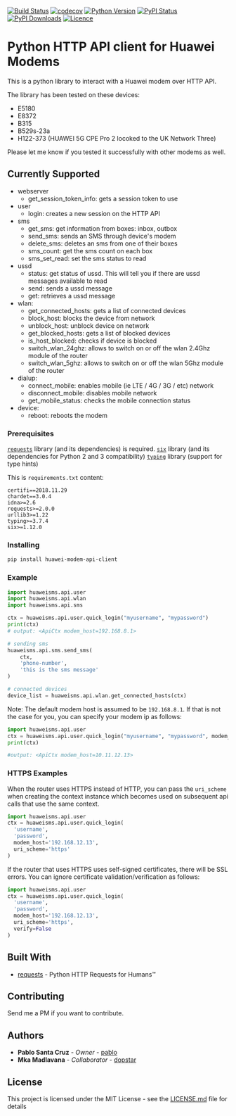 [![Build Status](https://github.com/dopstar/huawei-modem-python-api-client/workflows/build/badge.svg?branch=master)](https://github.com/dopstar/huawei-modem-python-api-client/actions?query=workflow%3Abuild)
[![codecov](https://codecov.io/gh/dopstar/huawei-modem-python-api-client/branch/master/graph/badge.svg)](https://codecov.io/gh/dopstar/huawei-modem-python-api-client)
[![Python Version](https://img.shields.io/pypi/pyversions/huawei-modem-api-client.svg)](https://pypi.python.org/pypi/huawei-modem-api-client)
[![PyPI Status](https://img.shields.io/pypi/v/huawei-modem-api-client.svg)](https://pypi.python.org/pypi/huawei-modem-api-client)
[![PyPI Downloads](https://img.shields.io/pypi/dm/huawei-modem-api-client.svg)](https://pypi.python.org/pypi/huawei-modem-api-client)
[![Licence](https://img.shields.io/github/license/pablo/huawei-modem-python-api-client.svg)](https://raw.githubusercontent.com/pablo/huawei-modem-python-api-client/master/LICENSE.md)

# Python HTTP API client for Huawei Modems

This is a python library to interact with a Huawei modem over HTTP API.

The library has been tested on these devices:
* E5180
* E8372
* B315
* B529s-23a
* H122-373 (HUAWEI 5G CPE Pro 2 locoked to the UK Network Three)

Please let me know if you tested it successfully with other modems as well.

## Currently Supported

* webserver
   * get_session_token_info: gets a session token to use
* user
   * login: creates a new session on the HTTP API
* sms
   * get_sms: get information from boxes: inbox, outbox
   * send_sms: sends an SMS through device's modem
   * delete_sms: deletes an sms from one of their boxes
   * sms_count: get the sms count on each box
   * sms_set_read: set the sms status to read
* ussd
   * status: get status of ussd. This will tell you if there are ussd messages available to read
   * send: sends a ussd message
   * get: retrieves a ussd message
* wlan:
    * get_connected_hosts: gets a list of connected devices
    * block_host: blocks the device from network
    * unblock_host: unblock device on network
    * get_blocked_hosts: gets a list of blocked devices
    * is_host_blocked: checks if device is blocked
    * switch_wlan_24ghz: allows to switch on or off the wlan 2.4Ghz module of the router
    * switch_wlan_5ghz: allows to switch on or off the wlan 5Ghz module of the router
* dialup:
    * connect_mobile: enables mobile (ie LTE / 4G / 3G / etc) network
    * disconnect_mobile: disables mobile network
    * get_mobile_status: checks the mobile connection status
* device:
    * reboot: reboots the modem

### Prerequisites

[`requests`](https://github.com/requests/requests) library (and its dependencies) is required.
[`six`](https://pypi.org/project/six/) library (and its dependencies for Python 2 and 3 compatibility)
[`typing`](https://docs.python.org/3/library/typing.html) library (support for type hints)

This is `requirements.txt` content:

```
certifi==2018.11.29
chardet==3.0.4
idna>=2.6
requests>=2.0.0
urllib3>=1.22
typing>=3.7.4
six>=1.12.0
```

### Installing

```bash
pip install huawei-modem-api-client
```

### Example
```python
import huaweisms.api.user
import huaweisms.api.wlan
import huaweisms.api.sms

ctx = huaweisms.api.user.quick_login("myusername", "mypassword")
print(ctx)
# output: <ApiCtx modem_host=192.168.8.1>

# sending sms
huaweisms.api.sms.send_sms(
    ctx,
    'phone-number',
    'this is the sms message'
)

# connected devices
device_list = huaweisms.api.wlan.get_connected_hosts(ctx)

```

Note: The default modem host is assumed to be `192.168.8.1`. If that is not the case for you, you can specify your modem ip as follows:

```python
import huaweisms.api.user
ctx = huaweisms.api.user.quick_login("myusername", "mypassword", modem_host='10.11.12.13')
print(ctx)

#output: <ApiCtx modem_host=10.11.12.13>
```

### HTTPS Examples

When the router uses HTTPS instead of HTTP, you can pass the `uri_scheme` when creating the context instance which
becomes used on subsequent api calls that use the same context.
```python
import huaweisms.api.user
ctx = huaweisms.api.user.quick_login(
  'username',
  'password',
  modem_host='192.168.12.13',
  uri_scheme='https'
)
```

If the router that uses HTTPS uses self-signed certificates, there will be SSL errors. You can ignore certificate 
validation/verification as follows:
```python
import huaweisms.api.user
ctx = huaweisms.api.user.quick_login(
  'username',
  'password',
  modem_host='192.168.12.13',
  uri_scheme='https',
  verify=False
)
```

## Built With

* [requests](https://github.com/requests/requests) - Python HTTP Requests for Humans™

## Contributing

Send me a PM if you want to contribute. 

## Authors

* **Pablo Santa Cruz** - *Owner* - [pablo](https://github.com/pablo)
* **Mka Madlavana** - *Collaborator* - [dopstar](https://github.com/dopstar)

## License

This project is licensed under the MIT License - see the [LICENSE.md](LICENSE.md) file for details

